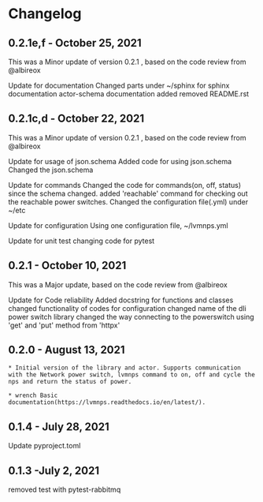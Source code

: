 # Changelog

## 0.2.1e,f - October 25, 2021

This was a Minor update of version 0.2.1 , based on the code review from @albireox

Update for documentation
Changed parts under ~/sphinx for sphinx documentation
actor-schema documentation added
removed README.rst


## 0.2.1c,d - October 22, 2021

This was a Minor update of version 0.2.1 , based on the code review from @albireox

Update for usage of json.schema
Added code for using json.schema
Changed the json.schema

Update for commands
Changed the code for commands(on, off, status) since the schema changed.
added 'reachable' command for checking out the reachable power switches.
Changed the configuration file(.yml) under ~/etc

Update for configuration
Using one configuration file, ~/lvmnps.yml

Update for unit test
changing code for pytest


## 0.2.1 - October 10, 2021

This was a Major update, based on the code review from @albireox

Update for Code reliability
Added docstring for functions and classes
changed functionality of codes for configuration
changed name of the dli power switch library
changed the way connecting to the powerswitch using 'get' and 'put' method from 'httpx'


## 0.2.0 - August 13, 2021

    * Initial version of the library and actor. Supports communication with the Network power switch, lvmnps command to on, off and cycle the nps and return the status of power.
    
    * wrench Basic documentation(https://lvmnps.readthedocs.io/en/latest/).


## 0.1.4 - July 28, 2021

Update pyproject.toml


## 0.1.3 -July 2, 2021

removed test with pytest-rabbitmq
